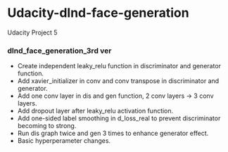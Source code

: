 # Udacity-dlnd-face-generation
Udacity Project 5

### dlnd_face_generation_3rd ver
- Create independent leaky_relu function in discriminator and generator function.
- Add xavier_initializer in conv and conv transpose in discriminator and generator.
- Add one conv layer in dis and gen function, 2 conv layers -> 3 conv layers.
- Add dropout layer after leaky_relu activation function.
- Add one-sided label smoothing in d_loss_real to prevent discriminator becoming to strong.
- Run dis graph twice and gen 3 times to enhance generator effect.
- Basic hyperperameter changes.
